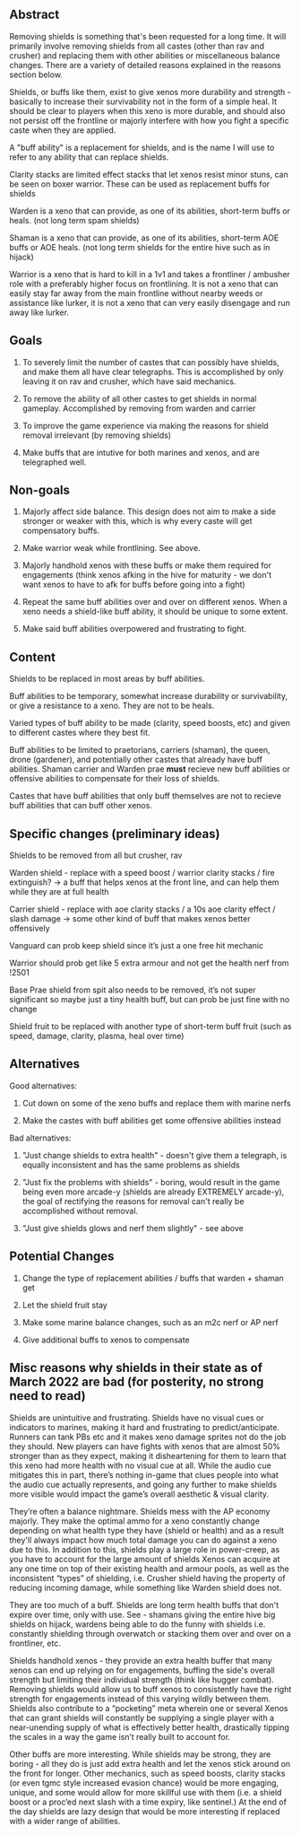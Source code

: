 ## Abstract

<!-- An abstract is a short blurb, about a paragraph or two, succinctly describing your feature. This should mostly be "why", but can include "what". -->

Removing shields is something that's been requested for a long time. It will primarily involve removing shields from all castes (other than rav and crusher) and replacing them with other abilities or miscellaneous balance changes. There are a variety of detailed reasons explained in the reasons section below.

Shields, or buffs like them, exist to give xenos more durability and strength - basically to increase their survivability not in the form of a simple heal. It should be clear to players when this xeno is more durable, and should also not persist off the frontline or majorly interfere with how you fight a specific caste when they are applied. 

A "buff ability" is a replacement for shields, and is the name I will use to refer to any ability that can replace shields.

Clarity stacks are limited effect stacks that let xenos resist minor stuns, can be seen on boxer warrior. These can be used as replacement buffs for shields

Warden is a xeno that can provide, as one of its abilities, short-term buffs or heals. (not long term spam shields)

Shaman is a xeno that can provide, as one of its abilities, short-term AOE buffs or AOE heals. (not long term shields for the entire hive such as in hijack)

Warrior is a xeno that is hard to kill in a 1v1 and takes a frontliner / ambusher role with a preferably higher focus on frontlining. It is not a xeno that can easily stay far away from the main frontline without nearby weeds or assistance like lurker, it is not a xeno that can very easily disengage and run away like lurker. 



## Goals

1. To severely limit the number of castes that can possibly have shields, and make them all have clear telegraphs. This is accomplished by only leaving it on rav and crusher, which have said mechanics.

2. To remove the ability of all other castes to get shields in normal gameplay. Accomplished by removing from warden and carrier

3. To improve the game experience via making the reasons for shield removal irrelevant (by removing shields)

4. Make buffs that are intutive for both marines and xenos, and are telegraphed well.

## Non-goals

1. Majorly affect side balance. This design does not aim to make a side stronger or weaker with this, which is why every caste will get compensatory buffs.

2. Make warrior weak while frontlining. See above.

3. Majorly handhold xenos with these buffs or make them required for engagements (think xenos afking in the hive for maturity - we don't want xenos to have to afk for buffs before going into a fight)

4. Repeat the same buff abilities over and over on different xenos. When a xeno needs a shield-like buff ability, it should be unique to some extent. 

5. Make said buff abilities overpowered and frustrating to fight.

## Content

Shields to be replaced in most areas by buff abilities.

Buff abilities to be temporary, somewhat increase durability or survivability, or give a resistance to a xeno. They are not to be heals. 

Varied types of buff ability to be made (clarity, speed boosts, etc) and given to different castes where they best fit.

Buff abilities to be limited to praetorians, carriers (shaman), the queen, drone (gardener), and potentially other castes that already have buff abilities. Shaman carrier and Warden prae **must** recieve new buff abilities or offensive abilities to compensate for their loss of shields.

Castes that have buff abilities that only buff themselves are not to recieve buff abilities that can buff other xenos.

## Specific changes (preliminary ideas)

Shields to be removed from all but crusher, rav

Warden shield - replace with a speed boost / warrior clarity stacks / fire extinguish? -> a buff that helps xenos at the front line, and can help them while they are at full health

Carrier shield - replace with aoe clarity stacks / a 10s aoe clarity effect / slash damage -> some other kind of buff that makes xenos better offensively

Vanguard can prob keep shield since it’s just a one free hit mechanic 

Warrior should prob get like 5 extra armour and not get the health nerf from !2501

Base Prae shield from spit also needs to be removed, it’s not super significant so maybe just a tiny health buff, but can prob be just fine with no change

Shield fruit to be replaced with another type of short-term buff fruit (such as speed, damage, clarity, plasma, heal over time)


## Alternatives

Good alternatives:

1. Cut down on some of the xeno buffs and replace them with marine nerfs

2. Make the castes with buff abilities get some offensive abilities instead

Bad alternatives:

1. "Just change shields to extra health" - doesn't give them a telegraph, is equally inconsistent and has the same problems as shields

2. "Just fix the problems with shields" - boring, would result in the game being even more arcade-y (shields are already EXTREMELY arcade-y), the goal of rectifying the reasons for removal can't really be accomplished without removal.

3. "Just give shields glows and nerf them slightly" - see above

## Potential Changes

1. Change the type of replacement abilities / buffs that warden + shaman get

2. Let the shield fruit stay

3. Make some marine balance changes, such as an m2c nerf or AP nerf

4. Give additional buffs to xenos to compensate

## Misc reasons why shields in their state as of March 2022 are bad (for posterity, no strong need to read)

Shields are unintuitive and frustrating. Shields have no visual cues or indicators to marines, making it hard and frustrating to predict/anticipate. Runners can tank PBs etc and it makes xeno damage sprites not do the job they should. New players can have fights with xenos that are almost 50% stronger than as they expect, making it disheartening for them to learn that this xeno had more health with no visual cue at all. While the audio cue mitigates this in part, there’s nothing in-game that clues people into what the audio cue actually represents, and going any further to make shields more visible would impact the game’s overall aesthetic & visual clarity.

They’re often a balance nightmare. Shields mess with the AP economy majorly. They make the optimal ammo for a xeno constantly change depending on what health type they have (shield or health) and as a result they'll always impact how much total damage you can do against a xeno due to this. In addition to this, shields play a large role in power-creep, as you have to account for the large amount of shields Xenos can acquire at any one time on top of their existing health and armour pools, as well as the inconsistent “types” of shielding, i.e. Crusher shield having the property of reducing incoming damage, while something like Warden shield does not.

They are too much of a buff. Shields are long term health buffs that don't expire over time, only with use. See - shamans giving the entire hive big shields on hijack, wardens being able to do the funny with shields i.e. constantly shielding through overwatch or stacking them over and over on a frontliner, etc.

Shields handhold xenos - they provide an extra health buffer that many xenos can end up relying on for engagements, buffing the side's overall strength but limiting their individual strength (think like hugger combat). Removing shields would allow us to buff xenos to consistently have the right strength for engagements instead of this varying wildly between them. Shields also contribute to a “pocketing” meta wherein one or several Xenos that can grant shields will constantly be supplying a single player with a near-unending supply of what is effectively better health, drastically tipping the scales in a way the game isn’t really built to account for.

Other buffs are more interesting. While shields may be strong, they are boring - all they do is just add extra health and let the xenos stick around on the front for longer. Other mechanics, such as speed boosts, clarity stacks (or even tgmc style increased evasion chance) would be more engaging, unique, and some would allow for more skillful use with them (i.e. a shield boost or a proc’ed next slash with a time expiry, like sentinel.) At the end of the day shields are lazy design that would be more interesting if replaced with a wider range of abilities.